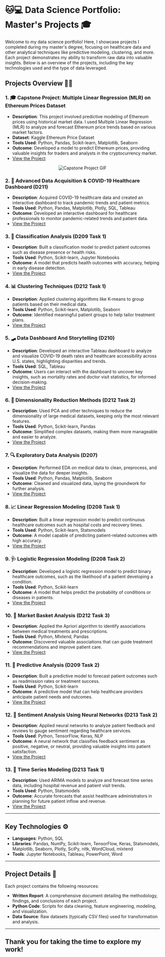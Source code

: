 # 🐱💻 Data Science Portfolio: Master's Projects 🎓

Welcome to my data science portfolio! Here, I showcase projects I completed during my master's degree, focusing on healthcare data and other analytical techniques like predictive modeling, clustering, and more. Each project demonstrates my ability to transform raw data into valuable insights. Below is an overview of the projects, including the key technologies used and the type of data leveraged.

## Projects Overview 🏥💡

### 1. **🎓 Capstone Project: Multiple Linear Regression (MLR) on Ethereum Prices Dataset**
   - **Description**: This project involved predictive modeling of Ethereum prices using historical market data. I used Multiple Linear Regression (MLR) to analyze and forecast Ethereum price trends based on various market factors.
   - **Dataset**: Kaggle Ethereum Price Dataset
   - **Tools Used**: Python, Pandas, Scikit-learn, Matplotlib, Seaborn
   - **Outcome**: Developed a model to predict Ethereum prices, providing valuable insights for traders and analysts in the cryptocurrency market.
   - [View the Project](https://github.com/GabrielaHowell/my-projects/tree/main/Capstone-Project)

<p align="center">
  <img src="https://media1.giphy.com/media/v1.Y2lkPTc5MGI3NjExbTNjeG9lNmZhOXJqbWp4MGg1bTU1c2k0c3cyOXJobWJ3dWhkNzZrNCZlcD12MV9pbnRlcm5hbF9naWZfYnlfaWQmY3Q9Zw/L59aKIC2MFyfUfrz3n/giphy.gif" alt="Capstone Project GIF"/>
</p>

### 2. **🦠 Advanced Data Acquisition & COVID-19 Healthcare Dashboard (D211)**
   - **Description**: Acquired COVID-19 healthcare data and created an interactive dashboard to track pandemic trends and patient metrics.
   - **Tools Used**: Python, Pandas, Matplotlib, Plotly, SQL, Tableau
   - **Outcome**: Developed an interactive dashboard for healthcare professionals to monitor pandemic-related trends and patient data.
   -  [View the Project](https://github.com/GabrielaHowell/my-projects/tree/main/Advanced-Data-Acquisition-and-COVID-19-Healthcare-Dashboard-D211)

### 3. **🤖 Classification Analysis (D209 Task 1)**
   - **Description**: Built a classification model to predict patient outcomes such as disease presence or health risks.
   - **Tools Used**: Python, Scikit-learn, Jupyter Notebooks
   - **Outcome**: A model that predicts health outcomes with accuracy, helping in early disease detection.
   - [View the Project](https://github.com/GabrielaHowell/my-projects/tree/main/Classification-Analysis-D209-Task-1)

### 4. **📊 Clustering Techniques (D212 Task 1)**
   - **Description**: Applied clustering algorithms like K-means to group patients based on their medical data.
   - **Tools Used**: Python, Scikit-learn, Matplotlib, Seaborn
   - **Outcome**: Identified meaningful patient groups to help tailor treatment plans.
   - [View the Project](https://github.com/GabrielaHowell/my-projects/tree/main/Clustering-Techniques-D212-Task-1)

### 5. **🛹 Data Dashboard And Storytelling (D210)**
   - **Description**: Developed an interactive Tableau dashboard to analyze and visualize COVID-19 death rates and healthcare accessibility across U.S. states, highlighting disparities and trends.
   - **Tools Used**: SQL, Tableau
   - **Outcome**: Users can interact with the dashboard to uncover key insights, such as mortality rates and doctor visit statistics, for informed decision-making.
   - [View the Project](https://github.com/GabrielaHowell/my-projects/tree/main/Data-Dashboard-D212-Task-2)

### 6. **🔬 Dimensionality Reduction Methods (D212 Task 2)**
   - **Description**: Used PCA and other techniques to reduce the dimensionality of large medical datasets, keeping only the most relevant features.
   - **Tools Used**: Python, Scikit-learn, Pandas
   - **Outcome**: Simplified complex datasets, making them more manageable and easier to analyze.
   - [View the Project](https://github.com/GabrielaHowell/my-projects/tree/main/Dimensionality-Reduction-Methods-D212-Task-2)

### 7. **🔍 Exploratory Data Analysis (D207)**
   - **Description**: Performed EDA on medical data to clean, preprocess, and visualize the data for deeper insights.
   - **Tools Used**: Python, Pandas, Matplotlib, Seaborn
   - **Outcome**: Cleaned and visualized data, laying the groundwork for further analysis.
   - [View the Project](https://github.com/GabrielaHowell/my-projects/tree/main/Exploratory-Data-Analysis-D207)

### 8. **📈 Linear Regression Modeling (D208 Task 1)**
   - **Description**: Built a linear regression model to predict continuous healthcare outcomes such as hospital costs and recovery times.
   - **Tools Used**: Python, Scikit-learn, Statsmodels
   - **Outcome**: A model capable of predicting patient-related outcomes with high accuracy.
   - [View the Project](https://github.com/GabrielaHowell/my-projects/tree/main/Linear-Regression-Modeling-D208-Task1)

### 9. **🩺 Logistic Regression Modeling (D208 Task 2)**
   - **Description**: Developed a logistic regression model to predict binary healthcare outcomes, such as the likelihood of a patient developing a condition.
   - **Tools Used**: Python, Scikit-learn
   - **Outcome**: A model that helps predict the probability of conditions or diseases in patients.
   - [View the Project](https://github.com/GabrielaHowell/my-projects/tree/main/Logistic-Regression-Modeling-D208-Task-2)

### 10. **🛒 Market Basket Analysis (D212 Task 3)**
   - **Description**: Applied the Apriori algorithm to identify associations between medical treatments and prescriptions.
   - **Tools Used**: Python, Mlxtend, Pandas
   - **Outcome**: Discovered valuable associations that can guide treatment recommendations and improve patient care.
   - [View the Project](https://github.com/GabrielaHowell/my-projects/tree/main/Market-Basket-Analysis-D212-Task-3)

### 11. **🔮 Predictive Analysis (D209 Task 2)**
   - **Description**: Built a predictive model to forecast patient outcomes such as readmission rates or treatment success.
   - **Tools Used**: Python, Scikit-learn
   - **Outcome**: A predictive model that can help healthcare providers anticipate patient needs and outcomes.
   - [View the Project](https://github.com/GabrielaHowell/my-projects/tree/main/Predictive-Analysis-D209-Task-2)

### 12. **💬 Sentiment Analysis Using Neural Networks (D213 Task 2)**
   - **Description**: Applied neural networks to analyze patient feedback and reviews to gauge sentiment regarding healthcare services.
   - **Tools Used**: Python, TensorFlow, Keras, NLP
   - **Outcome**: A neural network that classifies feedback sentiment as positive, negative, or neutral, providing valuable insights into patient satisfaction.
   - [View the Project](https://github.com/GabrielaHowell/my-projects/tree/main/Sentiment-Analysis-Using-Neural-Networks-D213-Task-2)

### 13. **📅 Time Series Modeling (D213 Task 1)**
   - **Description**: Used ARIMA models to analyze and forecast time series data, including hospital revenue and patient visit trends.
   - **Tools Used**: Python, Statsmodels
   - **Outcome**: Accurate forecasts that assist healthcare administrators in planning for future patient inflow and revenue.
   - [View the Project](https://github.com/GabrielaHowell/my-projects/tree/main/Time-Series-Modeling-D213-Task-1)

---

## Key Technologies ⚙️

- **Languages**: Python, SQL
- **Libraries**: Pandas, NumPy, Scikit-learn, TensorFlow, Keras, Statsmodels, Matplotlib, Seaborn, Plotly, SciPy, nltk, WordCloud, mlxtend
- **Tools**: Jupyter Notebooks, Tableau, PowerPoint, Word 

---

## Project Details 📁

Each project contains the following resources:
- **Written Report**: A comprehensive document detailing the methodology, findings, and conclusions of each project.
- **Python Code**: Scripts for data cleaning, feature engineering, modeling, and visualization.
- **Data Source**: Raw datasets (typically CSV files) used for transformation and analysis.

---

Thank you for taking the time to explore my work! 
---
